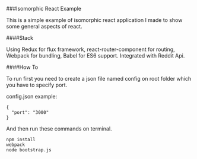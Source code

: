###Isomorphic React Example

This is a simple example of isomorphic react application I made to show some general aspects of react.

####Stack

Using Redux for flux framework, react-router-component for routing, Webpack for bundling, Babel for ES6 support. Integrated with Reddit Api.

####How To  

To run first you need to create a json file named config on root folder which you have to specify port.  

config.json example:  

```
{
  "port": "3000"
}
```

And then run these commands on terminal.
```
npm install  
webpack  
node bootstrap.js  
```
